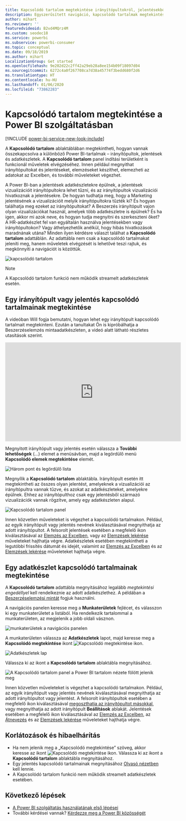 ```yaml
---
title: Kapcsolódó tartalom megtekintése irányítópultokról, jelentésekből és adathalmazokból
description: Egyszerűsített navigáció, kapcsolódó tartalmak megtekintése az irányítópultokban, jelentésekben és adatkészletekben
author: mihart
ms.reviewer: ''
featuredvideoid: B2vd4MQrz4M
ms.custom: seodec18
ms.service: powerbi
ms.subservice: powerbi-consumer
ms.topic: conceptual
ms.date: 09/18/2019
ms.author: mihart
LocalizationGroup: Get started
ms.openlocfilehash: 9e202d22c2ff42a29eb28a8ee154b09f18097d04
ms.sourcegitcommit: 6272c4a0f267708ca7d38a45774f3bedd680f2d6
ms.translationtype: HT
ms.contentlocale: hu-HU
ms.lasthandoff: 01/06/2020
ms.locfileid: "73862283"
---
```

# <a name="view-related-content-in-the-power-bi-service"></a>Kapcsolódó tartalom megtekintése a Power BI szolgáltatásban

[!INCLUDE [power-bi-service-new-look-include](../includes/power-bi-service-new-look-include.md)]

A **Kapcsolódó tartalom** ablaktáblában megtekintheti, hogyan vannak összekapcsolva a különböző Power BI-tartalmak – irányítópultok, jelentések és adatkészletek. A **Kapcsolódó tartalom** panel indítási területként is funkcionál műveletek elvégzéséhez. Innen például megnyithat irányítópultokat és jelentéseket, elemzéseket készíthet, elemezheti az adatokat az Excelben, és további műveleteket végezhet.  

A Power BI-ban a jelentések adatkészletekre épülnek, a jelentések vizualizációit irányítópultokra lehet tűzni, és az irányítópultok vizualizációi hivatkoznak a jelentésekre. De hogyan tudhatja meg, hogy a Marketing jelentésének a vizualizációit melyik irányítópultokra tűzték ki? És hogyan találhatja meg ezeket az irányítópultokat? A Beszerzés irányítópult vajon olyan vizualizációkat használ, amelyek több adatkészletre is épülnek? És ha igen, akkor mi azok neve, és hogyan tudja megnyitni és szerkeszteni őket? A HR-adatkészlet fel van egyáltalán használva jelentésekben vagy irányítópultokon? Vagy áthelyezhetők anélkül, hogy hibás hivatkozások maradnának utána? Minden ilyen kérdésre választ találhat a **Kapcsolódó tartalom** adattáblán.  Az adattábla nem csak a kapcsolódó tartalmakat jeleníti meg, hanem műveletek elvégzését is lehetővé teszi rajtuk, és megkönnyíti a navigációt is közöttük.

![kapcsolódó tartalom](./media/end-user-related/power-bi-list.png)

> [!NOTE]
> A Kapcsolódó tartalom funkció nem működik streamelt adatkészletek esetén.
> 
> 

## <a name="view-related-content-for-a-dashboard-or-report"></a>Egy irányítópult vagy jelentés kapcsolódó tartalmainak megtekintése
A videóban Will fogja bemutatni, hogyan lehet egy irányítópult kapcsolódó tartalmait megtekinteni. Ezután a tanultakat Ön is kipróbálhatja a Beszerzéselemzés mintaadatkészleten, a videó alatt látható részletes utasítások szerint.

<iframe width="560" height="315" src="https://www.youtube.com/embed/B2vd4MQrz4M#t=3m05s" frameborder="0" allowfullscreen></iframe>

Megnyitott irányítópult vagy jelentés esetén válassza a **További lehetőségek** (...) elemet a menüsávban, majd a legördülő menü **Kapcsolódó elemek megtekintése** elemét.

![Három pont és legördülő lista](./media/end-user-related/power-bi-dropdown.png)

Megnyílik a **Kapcsolódó tartalom** ablaktábla. Irányítópult esetén itt megtekintheti az összes olyan jelentést, amelyeknek a vizualizációi az irányítópultra vannak tűzve, és azokat az adatkészleteket, amelyekre épülnek. Ehhez az irányítópulthoz csak egy jelentésből származó vizualizációk vannak rögzítve, amely egy adatkészleten alapul. 

![Kapcsolódó tartalom panel](./media/end-user-related/power-bi-view-related-dashboard.png)

Innen közvetlen műveleteket is végezhet a kapcsolódó tartalmakon.  Például, az egyik irányítópult vagy jelentés nevének kiválasztásával megnyithatja az adott irányítópultot.  A felsorolt jelentések esetében a megfelelő ikon kiválasztásával az [Elemzés az Excelben](../service-analyze-in-excel.md), vagy az [Elemzések lekérése](end-user-insights.md) műveleteket hajthatja végre. Adatkészletek esetében megtekintheti a legutóbbi frissítés dátumát és idejét, valamint az [Elemzés az Excelben](../service-analyze-in-excel.md) és az [Elemzések lekérése](end-user-insights.md) műveleteket hajthatja végre.  



## <a name="view-related-content-for-a-dataset"></a>Egy adatkészlet kapcsolódó tartalmainak megtekintése
A **Kapcsolódó tartalom** adattábla megnyitásához legalább *megtekintési engedéllyel* kell rendelkeznie az adott adatkészlethez. A példában a [Beszerzéselemzési mintát](../sample-procurement.md) fogjuk használni.

A navigációs panelen keresse meg a **Munkaterületek** fejlécet, és válasszon ki egy munkaterületet a listából. Ha rendelkezik tartalommal a munkaterületen, az megjelenik a jobb oldali vásznon. 

![munkaterületek a navigációs panelen](./media/end-user-related/power-bi-workspace.png)


A munkaterületen válassza az **Adatkészletek** lapot, majd keresse meg a **Kapcsolódó megtekintése** ikont ![Kapcsolódó megtekintése ikon](./media/end-user-related/power-bi-view-related-icon-new.png).

![Adatkészletek lap](./media/end-user-related/power-bi-related-dataset.png)

Válassza ki az ikont a **Kapcsolódó tartalom** ablaktábla megnyitásához.

![A Kapcsolódó tartalom panel a Power BI tartalom nézete fölött jelenik meg](media/end-user-related/power-bi-dataset.png)

Innen közvetlen műveleteket is végezhet a kapcsolódó tartalmakon. Például, az egyik irányítópult vagy jelentés nevének kiválasztásával megnyithatja az adott irányítópultot vagy jelentést.  A felsorolt irányítópultok esetében a megfelelő ikon kiválasztásával [megoszthatja az irányítópultot másokkal](../service-share-dashboards.md), vagy megnyithatja az adott irányítópult **Beállítások** ablakát. Jelentések esetében a megfelelő ikon kiválasztásával az [Elemzés az Excelben](../service-analyze-in-excel.md), az [Átnevezés](../service-rename.md) és az [Elemzések lekérése](end-user-insights.md) műveleteket hajthatja végre.  

## <a name="limitations-and-troubleshooting"></a>Korlátozások és hibaelhárítás
* Ha nem jelenik meg a „Kapcsolódó megtekintése” szöveg, akkor keresse az ikont ![Kapcsolódó megtekintése ikon](./media/end-user-related/power-bi-view-related-icon-new.png). Válassza ki az ikont a **Kapcsolódó tartalom** ablaktábla megnyitásához.
* Egy jelentés kapcsolódó tartalmainak megnyitásához [Olvasó nézetben](end-user-reading-view.md) kell lennie.
* A Kapcsolódó tartalom funkció nem működik streamelt adatkészletek esetében.

## <a name="next-steps"></a>Következő lépések
* [A Power BI szolgáltatás használatának első lépései](../service-get-started.md)
* További kérdései vannak? [Kérdezze meg a Power BI közösségét](https://community.powerbi.com/)


